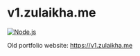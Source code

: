 # v1.zulaikha.me

[![Node.js](https://github.com/zzakiullah/zzakiullah.github.io/actions/workflows/node.js.yml/badge.svg)](https://github.com/zzakiullah/zzakiullah.github.io/actions/workflows/node.js.yml)

Old portfolio website: https://v1.zulaikha.me
